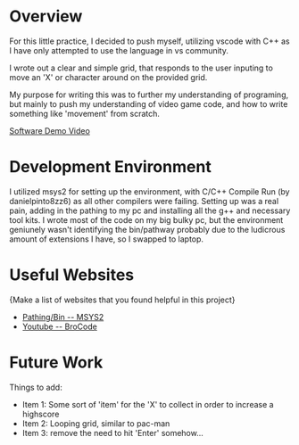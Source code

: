 # Overview

For this little practice, I decided to push myself, utilizing vscode with C++ as I have only
attempted to use the language in vs community. 

I wrote out a clear and simple grid, that responds to the user inputing to move an 'X' or character
around on the provided grid. 

My purpose for writing this was to further my understanding of programing, but mainly to push
my understanding of video game code, and how to write something like 'movement' from scratch.

[Software Demo Video](https://youtu.be/EIZ1OUpLNmo)

# Development Environment

I utilized msys2 for setting up the environment, with C/C++ Compile Run (by danielpinto8zz6) as all other compilers were failing. Setting up was a real pain, adding in the pathing to my pc and installing all the g++ and necessary tool kits. I wrote most of the code on my big bulky pc, but the environment geniunely wasn't identifying the bin/pathway probably due to the ludicrous amount of extensions I have, so I swapped to laptop.

# Useful Websites

{Make a list of websites that you found helpful in this project}

- [Pathing/Bin -- MSYS2](https://www.msys2.org)
- [Youtube -- BroCode](https://www.youtube.com/watch?v=-TkoO8Z07hI)

# Future Work

Things to add:

- Item 1: Some sort of 'item' for the 'X' to collect in order to increase a highscore
- Item 2: Looping grid, similar to pac-man
- Item 3: remove the need to hit 'Enter' somehow... 